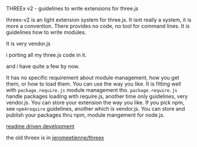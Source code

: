 THREEx v2 - guidelines to write extensions for three.js 

threex-v2 is an light extension system for three.js.
It isnt really a system, it is more a convention.
There provides no code, no tool for command lines.
It is guidelines how to write modules.

It is very vendor.js

i porting all my three.js code in it.

and i have quite a few by now.


It has no specific requirement about module management, how you get them, 
or how to load them.
You can use the way you like.
It is fitting well with ```package.require.js``` module management tho.
```package.require.js``` handle packages loading with require.js, another time only guidelines, very vendor.js.
You can store your extension the way you like.
If you pick npm, see ```npm4require``` guidelines, another which is vendor.js.
You can store and publish your packages thru npm, module mangement for node.js.

[readme driven development](http://tom.preston-werner.com/2010/08/23/readme-driven-development.html)

the old threex is in [jeromeetienne/threex](https://github.com/jeromeetienne/threex-v0)
